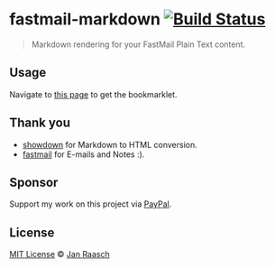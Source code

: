 # fastmail-markdown [![Build Status][travis-image]][travis-url]

> Markdown rendering for your FastMail Plain Text content.

## Usage

Navigate to <a href="https://janraasch.github.io/fastmail-markdown">this page</a> to get the bookmarklet.

## Thank you

- [showdown](https://github.com/showdownjs/showdown) for Markdown to HTML conversion.
- [fastmail](https://www.fastmail.com/) for E-mails and Notes :).

## Sponsor

Support my work on this project via [PayPal](https://paypal.me/janraasch/4,99).

## License

[MIT License](http://en.wikipedia.org/wiki/MIT_License) © [Jan Raasch](https://www.janraasch.com)

[travis-image]: https://travis-ci.org/janraasch/fastmail-markdown.svg?branch=gh-pages
[travis-url]: https://travis-ci.org/janraasch/fastmail-markdown
